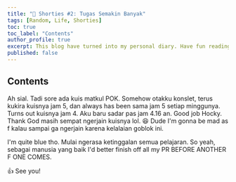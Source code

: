 ```yaml
---
title: "💚 Shorties #2: Tugas Semakin Banyak"
tags: [Random, Life, Shorties]
toc: true
toc_label: "Contents"
author_profile: true
excerpt: This blog have turned into my personal diary. Have fun reading these! 🐸
published: false
---
```


## Contents

Ah sial. Tadi sore ada kuis matkul POK. Somehow otakku konslet, terus kukira kuisnya jam 5, dan always has been sama jam 5 setiap minggunya. Turns out kuisnya jam 4. Aku baru sadar pas jam 4.16 an. Good job Hocky. Thank God masih sempat ngerjain kuisnya lol. 😆 Dude I'm gonna be mad as f kalau sampai ga ngerjain karena kelalaian goblok ini.

I'm quite blue tho. Mulai ngerasa ketinggalan semua pelajaran. So yeah, sebagai manusia yang baik I'd better finish off all my PR BEFORE ANOTHER F ONE COMES.

👍 See you!